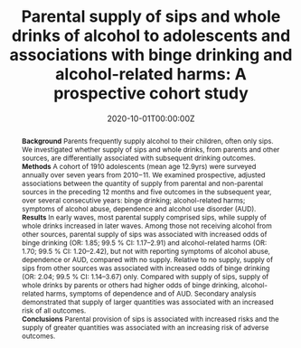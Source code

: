 ﻿---
title: "Parental supply of sips and whole drinks of alcohol to adolescents and associations with binge drinking and alcohol-related harms: A prospective cohort study"
abstract: "**Background**
Parents frequently supply alcohol to their children, often only sips. We investigated whether supply of sips and whole drinks, from parents and other sources, are differentially associated with subsequent drinking outcomes.
<br>**Methods**
A cohort of 1910 adolescents (mean age 12.9yrs) were surveyed annually over seven years from 2010−11. We examined prospective, adjusted associations between the quantity of supply from parental and non-parental sources in the preceding 12 months and five outcomes in the subsequent year, over several consecutive years: binge drinking; alcohol-related harms; symptoms of alcohol abuse, dependence and alcohol use disorder (AUD).
<br>**Results**
In early waves, most parental supply comprised sips, while supply of whole drinks increased in later waves. Among those not receiving alcohol from other sources, parental supply of sips was associated with increased odds of binge drinking (OR: 1.85; 99.5 % CI: 1.17–2.91) and alcohol-related harms (OR: 1.70; 99.5 % CI: 1.20–2.42), but not with reporting symptoms of alcohol abuse, dependence or AUD, compared with no supply. Relative to no supply, supply of sips from other sources was associated with increased odds of binge drinking (OR: 2.04; 99.5 % CI: 1.14–3.67) only. Compared with supply of sips, supply of whole drinks by parents or others had higher odds of binge drinking, alcohol-related harms, symptoms of dependence and of AUD. Secondary analysis demonstrated that supply of larger quantities was associated with an increased risk of all outcomes.
<br>**Conclusions**
Parental provision of sips is associated with increased risks and the supply of greater quantities was associated with an increasing risk of adverse outcomes."
authors:
- Alexandra Aiken
- admin
- Veronica Boland
- Louisa Degenhardt
- Wing See Yuen
- Delyse Hutchinson
- Jackob Najman
- Jim McCambridge
- Tim Slade
- Nyanda McBride
- Clara De Torres
- Monika Wadolowski
- Raimondo Bruno
- Kypros Kypri
- Richard P Mattick
- Amy Peacock
date: "2020-10-01T00:00:00Z"
doi: "10.1016/j.drugalcdep.2020.108204"
featured: false
image:
  caption: 'Image credit: [Stay at home mum]'
  focal_point: ""
  preview_only: false
projects:
- APSALS
publication: 'Drug and Alcohol Dependence'
publication_short: ""
publication_types:
- "2"
publishDate: "2020-10-01T00:00:00Z"
summary: An extension of earlier analyses showing associations between parental supply and later harm, showing that supply of sips is also associated with harm.
tags:
- Alcohol
- Adolescence
- Longitudinal cohort study
url_source: "https://www.sciencedirect.com/science/article/abs/pii/S0376871620303690"
---
